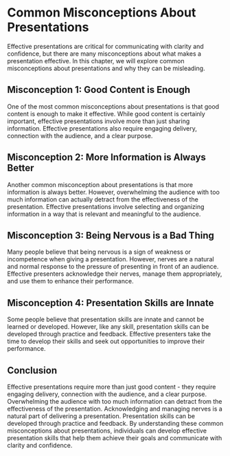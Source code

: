 Common Misconceptions About Presentations
==================================================================

Effective presentations are critical for communicating with clarity and confidence, but there are many misconceptions about what makes a presentation effective. In this chapter, we will explore common misconceptions about presentations and why they can be misleading.

Misconception 1: Good Content is Enough
---------------------------------------

One of the most common misconceptions about presentations is that good content is enough to make it effective. While good content is certainly important, effective presentations involve more than just sharing information. Effective presentations also require engaging delivery, connection with the audience, and a clear purpose.

Misconception 2: More Information is Always Better
--------------------------------------------------

Another common misconception about presentations is that more information is always better. However, overwhelming the audience with too much information can actually detract from the effectiveness of the presentation. Effective presentations involve selecting and organizing information in a way that is relevant and meaningful to the audience.

Misconception 3: Being Nervous is a Bad Thing
---------------------------------------------

Many people believe that being nervous is a sign of weakness or incompetence when giving a presentation. However, nerves are a natural and normal response to the pressure of presenting in front of an audience. Effective presenters acknowledge their nerves, manage them appropriately, and use them to enhance their performance.

Misconception 4: Presentation Skills are Innate
-----------------------------------------------

Some people believe that presentation skills are innate and cannot be learned or developed. However, like any skill, presentation skills can be developed through practice and feedback. Effective presenters take the time to develop their skills and seek out opportunities to improve their performance.

Conclusion
----------

Effective presentations require more than just good content - they require engaging delivery, connection with the audience, and a clear purpose. Overwhelming the audience with too much information can detract from the effectiveness of the presentation. Acknowledging and managing nerves is a natural part of delivering a presentation. Presentation skills can be developed through practice and feedback. By understanding these common misconceptions about presentations, individuals can develop effective presentation skills that help them achieve their goals and communicate with clarity and confidence.
